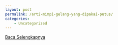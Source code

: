 ```yaml
---
layout: post
permalink: /arti-mimpi-gelang-yang-dipakai-putus/
categories:
    - Uncategorized
---
```


[Baca Selengkapnya](/07)